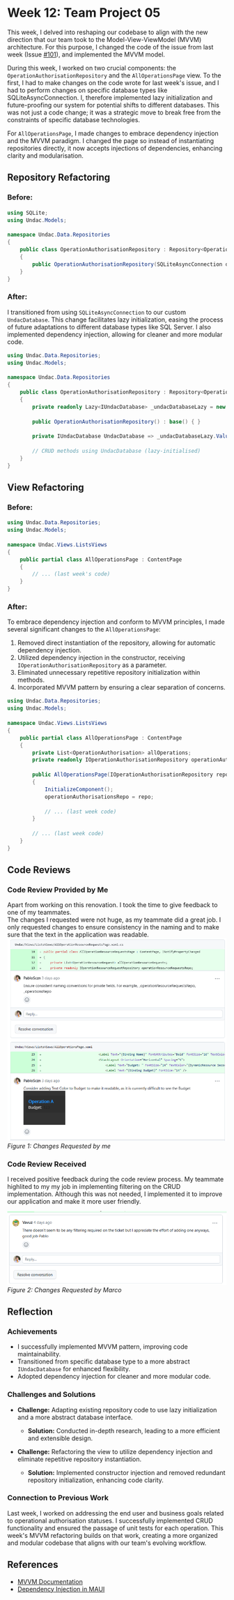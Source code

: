 # Week 12: Team Project 05

This week, I delved into reshaping our codebase to align with the new direction that our team took to the Model-View-ViewModel (MVVM) architecture. For this purpose, I changed the code of the issue from last week (Issue [#101](https://github.com/xinjoonha/SET09102_PURPLE/issues/101)), and implemented the MVVM model.

During this week, I worked on two crucial components: the `OperationAuthorisationRepository` and the `AllOperationsPage` view. To the first, I had to make changes on the code wrote for last week's issue, and I had to perform changes on specific database types like SQLiteAsyncConnection. I, therefore implemented lazy initialization and future-proofing our system for potential shifts to different databases. This was not just a code change; it was a strategic move to break free from the constraints of specific database technologies.

For `AllOperationsPage`, I made changes to embrace dependency injection and the MVVM paradigm. I changed the page so instead of instantiating repositories directly, it now accepts injections of dependencies, enhancing clarity and modularisation.

## Repository Refactoring

### Before:

```csharp
using SQLite;
using Undac.Models;

namespace Undac.Data.Repositories
{
    public class OperationAuthorisationRepository : Repository<OperationAuthorisation>, IOperationAuthorisationRepository
    {
        public OperationAuthorisationRepository(SQLiteAsyncConnection database) : base(database) { }
    }
}
```

### After:

I transitioned from using `SQLiteAsyncConnection` to our custom `UndacDatabase`. This change facilitates lazy initialization, easing the process of future adaptations to different database types like SQL Server. I also implemented dependency injection, allowing for cleaner and more modular code.

```csharp
using Undac.Data.Repositories;
using Undac.Models;

namespace Undac.Data.Repositories
{
    public class OperationAuthorisationRepository : Repository<OperationAuthorisation>, IOperationAuthorisationRepository
    {
        private readonly Lazy<IUndacDatabase> _undacDatabaseLazy = new Lazy<IUndacDatabase>(() => App.Database.Database);

        public OperationAuthorisationRepository() : base() { }

        private IUndacDatabase UndacDatabase => _undacDatabaseLazy.Value;

        // CRUD methods using UndacDatabase (lazy-initialised)
    }
}
```

## View Refactoring

### Before:

```csharp
using Undac.Data.Repositories;
using Undac.Models;

namespace Undac.Views.ListsViews
{
    public partial class AllOperationsPage : ContentPage
    {
        // ... (last week's code)
    }
}
```

### After:

To embrace dependency injection and conform to MVVM principles, I made several significant changes to the `AllOperationsPage`:

1. Removed direct instantiation of the repository, allowing for automatic dependency injection.
2. Utilized dependency injection in the constructor, receiving `IOperationAuthorisationRepository` as a parameter.
3. Eliminated unnecessary repetitive repository initialization within methods.
4. Incorporated MVVM pattern by ensuring a clear separation of concerns.

```csharp
using Undac.Data.Repositories;
using Undac.Models;

namespace Undac.Views.ListsViews
{
    public partial class AllOperationsPage : ContentPage
    {
        private List<OperationAuthorisation> allOperations;
        private readonly IOperationAuthorisationRepository operationAuthorisationsRepo;

        public AllOperationsPage(IOperationAuthorisationRepository repo)
        {
            InitializeComponent();
            operationAuthorisationsRepo = repo;

            // ... (last week code)
        }

        // ... (last week code)
    }
}
```

## Code Reviews

### Code Review Provided by Me

Apart from working on this renovation. I took the time to give feedback to one of my teammates. <br>
The changes I requested were not huge, as my teammate did a great job. I only requested changes to ensure consistency in the naming and to make sure that the text in the application was readable.
![Changes Requested by me](images/feedbackToTeammateWeek12.png) <br>
*Figure 1: Changes Requested by me*

### Code Review Received

I received positive feedback during the code review process. My teammate highlited to my my job in implementing filtering on the CRUD implementation. Although this was not needed, I implemented it to improve our application and make it more user friendly.

![Feedback Received](images/feedbackReceivedWeek12.png)
*Figure 2: Changes Requested by Marco*


## Reflection

### Achievements

- I successfully implemented MVVM pattern, improving code maintainability.
- Transitioned from specific database type to a more abstract `IUndacDatabase` for enhanced flexibility.
- Adopted dependency injection for cleaner and more modular code.

### Challenges and Solutions

- **Challenge:** Adapting existing repository code to use lazy initialization and a more abstract database interface.
  - **Solution:** Conducted in-depth research, leading to a more efficient and extensible design.

- **Challenge:** Refactoring the view to utilize dependency injection and eliminate repetitive repository instantiation.
  - **Solution:** Implemented constructor injection and removed redundant repository initialization, enhancing code clarity.

### Connection to Previous Work

Last week, I worked on addressing the end user and business goals related to operational authorisation statuses. I successfully implemented CRUD functionality and ensured the passage of unit tests for each operation. This week's MVVM refactoring builds on that work, creating a more organized and modular codebase that aligns with our team's evolving workflow.

## References

- [MVVM Documentation](https://docs.microsoft.com/en-us/xamarin/xamarin-forms/enterprise-application-patterns/mvvm)
- [Dependency Injection in MAUI](https://docs.microsoft.com/en-us/dotnet/maui/dependency-injection)
